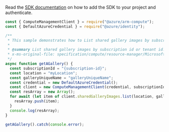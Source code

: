 Read the [SDK documentation](https://github.com/Azure/azure-sdk-for-js/blob/%40azure%2Farm-compute_17.3.1/sdk/compute/arm-compute/README.md) on how to add the SDK to your project and authenticate.

```javascript
const { ComputeManagementClient } = require("@azure/arm-compute");
const { DefaultAzureCredential } = require("@azure/identity");

/**
 * This sample demonstrates how to List shared gallery images by subscription id or tenant id.
 *
 * @summary List shared gallery images by subscription id or tenant id.
 * x-ms-original-file: specification/compute/resource-manager/Microsoft.Compute/stable/2021-07-01/examples/sharedGallery/ListSharedGalleryImages.json
 */
async function getAGallery() {
  const subscriptionId = "{subscription-id}";
  const location = "myLocation";
  const galleryUniqueName = "galleryUniqueName";
  const credential = new DefaultAzureCredential();
  const client = new ComputeManagementClient(credential, subscriptionId);
  const resArray = new Array();
  for await (let item of client.sharedGalleryImages.list(location, galleryUniqueName)) {
    resArray.push(item);
  }
  console.log(resArray);
}

getAGallery().catch(console.error);
```
